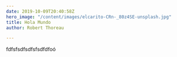 ```yaml
---
date: 2019-10-09T20:40:58Z
hero_image: "/content/images/elcarito-CRn-_80z4SE-unsplash.jpg"
title: Hola Mundo
author: Robert Thoreau

---
```

fdfsfsdfsdfsfsdfdfoó